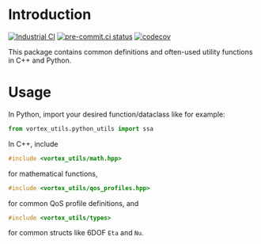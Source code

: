# Introduction
[![Industrial CI](https://github.com/vortexntnu/vortex-utils/actions/workflows/industrial-ci.yml/badge.svg)](https://github.com/vortexntnu/vortex-utils/actions/workflows/industrial-ci.yml)
[![pre-commit.ci status](https://results.pre-commit.ci/badge/github/vortexntnu/vortex-utils/main.svg)](https://results.pre-commit.ci/latest/github/vortexntnu/vortex-utils/main)
[![codecov](https://codecov.io/github/vortexntnu/vortex-utils/graph/badge.svg?token=d6D7d5xNdf)](https://codecov.io/github/vortexntnu/vortex-utils)

This package contains common definitions and often-used utility functions in C++ and Python.

# Usage

In Python, import your desired function/dataclass like for example:
```python
from vortex_utils.python_utils import ssa
```

In C++, include
```C++
#include <vortex_utils/math.hpp>
```
for mathematical functions,
```C++
#include <vortex_utils/qos_profiles.hpp>
```
for common QoS profile definitions, and
```C++
#include <vortex_utils/types>
```
for common structs like 6DOF `Eta` and `Nu`.
